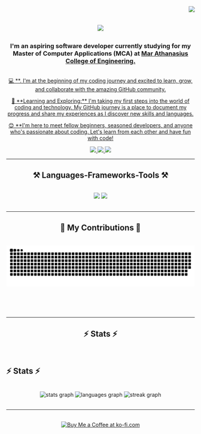 <img align="right" src="https://visitor-badge.laobi.icu/badge?page_id=akhilrockbabu.akhilrockbabu" />

<h1 align="center">
    <img src="https://readme-typing-svg.herokuapp.com/?font=Righteous&size=35&center=true&vCenter=true&width=500&height=70&duration=4000&lines=Hi+There!+👋;+I'm+Akhil+Rock+Babu!;" />
</h1>

<h3 align="center">I'm an aspiring software developer 
currently studying for my Master of Computer Applications (MCA) at <a href="https://www.mace.ac.in/" </a> Mar Athanasius College of Engineering.</h3>

<br/>

<div align="center">
    💻 **. I'm at the beginning of my coding journey and excited to learn, grow, and collaborate with the amazing GitHub community.</p>
    🌱 **Learning and Exploring:** I'm taking my first steps into the world of coding and technology. My GitHub journey is a place to document my progress and share my experiences as I discover new skills     and languages.</p>
    😊 **I'm here to meet fellow beginners, seasoned developers, and anyone who's passionate about coding. Let's learn from each other and have fun with code!</p>
</div>
 
<div align="center"> 
  <a href="mailto:akhilrockbabu@gmail.com">
    <img src="https://img.shields.io/badge/Gmail-333333?style=for-the-badge&logo=gmail&logoColor=red" />
  </a>
  <a href="https://www.linkedin.com/in/akhilrockbabu/" target="_blank">
    <img src="https://img.shields.io/badge/LinkedIn-0077B5?style=for-the-badge&logo=linkedin&logoColor=white" target="_blank" />
  </a>
  <a href="akhilrockbabu.github.io/akhilrockbabu/" target="_blank">
     <img src="https://img.shields.io/badge/Portfolio-FF5722?style=for-the-badge&logo=todoist&logoColor=white" target="_blank" /> <!-- sqlite, safari, google-chrome are other good icon options -->
  </a>
</div>

 <hr/>
 
<h2 align="center">⚒️ Languages-Frameworks-Tools ⚒️</h2>
<br/>
<div align="center">
    <img src="https://skillicons.dev/icons?i=html,css,vscode,github,git" />
    <img src="https://skillicons.dev/icons?i=python,javascript,mongodb,c,java,mysql" /><br>
</div>

<br/>
<hr/>

<div align="center">
  <h2>🐍 My Contributions 🐍</h2>
  <br>
  <img alt="snake eating my contributions" src="https://github.com/akhilrockbabu/akhilrockbabu/blob/output/github-contribution-grid-snake-dark.svg" />
  
  <br/><br/><br/>
</div>

<hr/>

<h2 align="center">⚡ Stats ⚡</h2>
<br>

<h2 align="left">⚡ Stats ⚡</h2>
<br>
<div align=center>
    <div align="center">
  <img src="https://github-readme-stats.vercel.app/api?username=akhilrockbabu&hide_title=false&hide_rank=false&show_icons=true&include_all_commits=true&count_private=true&disable_animations=false&theme=dracula&locale=en&hide_border=false" height="150" alt="stats graph"/>
  <img src="https://github-readme-stats.vercel.app/api/top-langs?username=akhilrockbabu&locale=en&hide_title=false&layout=compact&card_width=320&langs_count=5&theme=dracula&hide_border=false" height="150" alt="languages graph"  />
        <img src="https://streak-stats.demolab.com?user=albinjoseph229&locale=en&mode=daily&theme=dracula&hide_border=false&border_radius=5&order=3" height="150" alt="streak graph"  />
</div>
    
</div>
<br>

<hr/>

<br/>

<div align="center">
<a href='https://ko-fi.com/V7V4RAK9C' target='_blank'><img height='64' style='border:0px;height:64px;' src='https://storage.ko-fi.com/cdn/kofi1.png?v=3' border='0' alt='Buy Me a Coffee at ko-fi.com' /></a>
</div>

<br/>

